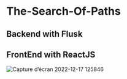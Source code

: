 # The-Search-Of-Paths

## Backend with Flusk

## FrontEnd with ReactJS

![Capture d’écran 2022-12-17 125846](https://user-images.githubusercontent.com/74665047/208242955-63dc70c3-4490-4f96-840b-0e377de9208c.jpg)
